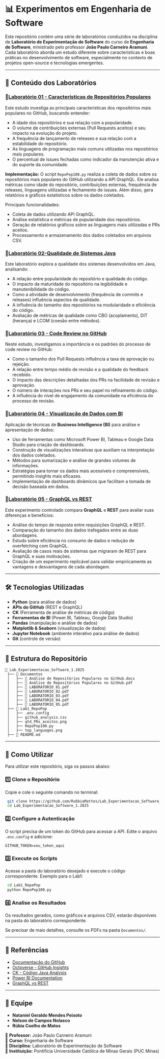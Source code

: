# 📊 Experimentos em Engenharia de Software

Este repositório contém uma série de laboratórios conduzidos na disciplina de **Laboratório de Experimentação de Software** do curso de **Engenharia de Software**, ministrado pelo professor **João Paulo Carneiro Aramuni**. Cada laboratório aborda um estudo diferente sobre características e boas práticas no desenvolvimento de software, especialmente no contexto de projetos open-source e tecnologias emergentes.

---

## 📌 Conteúdo dos Laboratórios

### 🔹[Laboratório 01 - Características de Repositórios Populares](Documentos/LABORATÓRIO_01.pdf)
Este estudo investiga as principais características dos repositórios mais populares no GitHub, buscando entender:
- A idade dos repositórios e sua relação com a popularidade.
- O volume de contribuições externas (Pull Requests aceitos) e seu impacto na evolução do projeto.
- A frequência de lançamento de releases e sua relação com a estabilidade do repositório.
- As linguagens de programação mais comuns utilizadas nos repositórios mais populares.
- O percentual de issues fechadas como indicador da manutenção ativa e do suporte da comunidade.

**Implementação:**
O script `RepoPop100.py` realiza a coleta de dados sobre os repositórios mais populares do GitHub utilizando a API 
GraphQL. Ele analisa métricas como idade do repositório, contribuições externas, frequência de releases, linguagens utilizadas e fechamento de issues. Além disso, gera relatórios e gráficos estatísticos sobre os dados coletados. 

Principais funcionalidades:
- Coleta de dados utilizando API GraphQL.
- Análise estatística e métricas de popularidade dos repositórios.
- Geração de relatórios gráficos sobre as linguagens mais utilizadas e PRs aceitos.
- Processamento e armazenamento dos dados coletados em arquivos CSV.

### 🔹[Laboratório 02-Qualidade de Sistemas Java](Documentos/LABORATÓRIO_02.pdf)
Este laboratório explora a qualidade dos sistemas desenvolvidos em Java, analisando:
- A relação entre popularidade do repositório e qualidade do código.
- O impacto da maturidade do repositório na legibilidade e manutenibilidade do código.
- Como a atividade de desenvolvimento (frequência de commits e releases) influência aspectos de qualidade.
- A influência do tamanho dos repositórios na modularidade e eficiência do código.
- Avaliação de métricas de qualidade como CBO (acoplamento), DIT (herança) e LCOM (coesão entre métodos).

### 🔹[Laboratório 03 - Code Review no GitHub](Documentos/LABORATÓRIO_03.pdf)
Neste estudo, investigamos a importância e os padrões do processo de code review no GitHub:
- Como o tamanho dos Pull Requests influência a taxa de aprovação ou rejeição.
- A relação entre tempo médio de revisão e a qualidade do feedback recebido.
- O impacto das descrições detalhadas dos PRs na facilidade de revisão e aprovação.
- O número de interações nos PRs e seu papel no refinamento do código.
- A influência do nível de engajamento da comunidade na eficiência do processo de revisão.

### 🔹[Laboratório 04 - Visualização de Dados com BI](Documentos/LABORATÓRIO_04.pdf)
Aplicação de técnicas de **Business Intelligence (BI)** para análise e apresentação de dados:
- Uso de ferramentas como Microsoft Power BI, Tableau e Google Data Studio para criação de dashboards.
- Construção de visualizações interativas que auxiliam na interpretação dos dados coletados.
- Métodos para sumarização e análise de grandes volumes de informações.
- Estratégias para tornar os dados mais acessíveis e compreensíveis, permitindo insights mais eficazes.
- Implementação de dashboards dinâmicos que facilitam a tomada de decisão baseada em dados.

### 🔹[Laboratório 05 - GraphQL vs REST](Documentos/LABORATÓRIO_05.pdf)
Este experimento controlado compara **GraphQL** e **REST** para avaliar suas diferenças e benefícios:
- Análise do tempo de resposta entre requisições GraphQL e REST.
- Comparação do tamanho dos dados trafegados entre as duas abordagens.
- Estudo sobre eficiência no consumo de dados e redução de overfetching com GraphQL.
- Avaliação de casos reais de sistemas que migraram de REST para GraphQL e suas motivações.
- Criação de um experimento replicável para validar empiricamente as vantagens e desvantagens de cada abordagem.

---

## 🛠️ Tecnologias Utilizadas
- **Python** (para análise de dados)
- **APIs do GitHub** (REST e GraphQL)
- **CK** (Ferramenta de análise de métricas de código)
- **Ferramentas de BI** (Power BI, Tableau, Google Data Studio)
- **Pandas** (manipulação e análise de dados)
- **Matplotlib & Seaborn** (visualização de dados)
- **Jupyter Notebook** (ambiente interativo para análise de dados)
- **Git** (controle de versão)

---

## 📂 Estrutura do Repositório
```
📂 Lab_Experimentacao_Software_1.2025
 ├── 📂 Documentos
 │   ├── 📄 Análise de Repositórios Populares no GitHub.docx
 │   ├── 📄 Análise de Repositórios Populares no GitHub.pdf
 │   ├── 📄 LABORATORIO_01.pdf
 │   ├── 📄 LABORATORIO_02.pdf
 │   ├── 📄 LABORATORIO_03.pdf
 │   ├── 📄 LABORATORIO_04.pdf
 │   ├── 📄 LABORATORIO_05.pdf
 ├── 📂 Lab1_RepoPop
 │   ├── .env.config
 │   ├── github_analysis.csv
 │   ├── qtd_PRs_aceitos.png
 │   ├── RepoPop100.py
 │   ├── top_languages.png
 ├── 📜 README.md
```

---

## 🚀 Como Utilizar

Para utilizar este repositório, siga os passos abaixo:

### 1️⃣ Clone o Repositório
Copie e cole o seguinte comando no terminal:
```sh
 git clone https://github.com/RubbiaMattos/Lab_Experimentacao_Software_1.2025.git
 cd Lab_Experimentacao_Software_1.2025
```

### 2️⃣ Configure a Autenticação
O script precisa de um token do GitHub para acessar a API. Edite o arquivo `.env.config` e adicione:
```env
GITHUB_TOKEN=seu_token_aqui
```

### 3️⃣ Execute os Scripts
Acesse a pasta do laboratório desejado e execute o código correspondente. Exemplo para o Lab1:
```sh
 cd Lab1_RepoPop
 python RepoPop100.py
```

### 4️⃣ Analise os Resultados
Os resultados gerados, como gráficos e arquivos CSV, estarão disponíveis na pasta do laboratório correspondente.

Se precisar de mais detalhes, consulte os PDFs na pasta `Documentos/`.

---

## 📖 Referências
- [Documentação do GitHub](https://docs.github.com/pt)
- [Octoverse - GitHub Insights](https://octoverse.github.com/)
- [CK - Código Java Analysis](https://github.com/mauricioaniche/ck)
- [Power BI Documentation](https://docs.microsoft.com/en-us/power-bi/fundamentals/service-get-started)
- [GraphQL vs REST](https://graphql.org/learn/)

---

## 👥 Equipe
- **Nataniel Geraldo Mendes Peixoto**  
- **Nelson de Campos Nolasco**  
- **Rúbia Coelho de Matos**  

📌 **Professor:** João Paulo Carneiro Aramuni  
📌 **Curso:** Engenharia de Software  
📌 **Disciplina:** Laboratório de Experimentação de Software  
📌 **Instituição:** Pontifícia Universidade Católica de Minas Gerais (PUC Minas)
